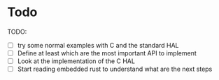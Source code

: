 # Todo

TODO:

- [ ] try some normal examples with C and the standard HAL
- [ ] Define at least which are the most important API to implement
- [ ] Look at the implementation of the C HAL
- [ ] Start reading embedded rust to understand what are the next steps
